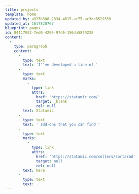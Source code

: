 ```yaml
---
title: projects
template: home
updated_by: a925b388-2334-4615-ac75-ac3dc6529350
updated_at: 1617820767
blueprint: pages
id: 84117082-7ed0-4205-97d6-156da58f9238
content:
  -
    type: paragraph
    content:
      -
        type: text
        text: 'I''ve developed a line of '
      -
        type: text
        marks:
          -
            type: link
            attrs:
              href: 'https://statamic.com/'
              target: _blank
              rel: null
        text: Statamic
      -
        type: text
        text: ' add-ons that you can find '
      -
        type: text
        marks:
          -
            type: link
            attrs:
              href: 'https://statamic.com/sellers/sortarad'
              target: null
              rel: null
        text: here
      -
        type: text
        text: .
---
```

